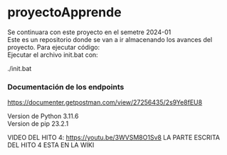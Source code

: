 # proyectoApprende
Se continuara con este proyecto en el semetre 2024-01\
Este es un repositorio donde se van a ir almacenando los avances del proyecto.
Para ejecutar código:\
Ejecutar el archivo init.bat con:

./init.bat


### Documentación de los endpoints
https://documenter.getpostman.com/view/27256435/2s9Ye8fEU8


Version de Python 3.11.6\
Version de pip 23.2.1

VIDEO DEL HITO 4:
https://youtu.be/3WVSM8O1Sv8
LA PARTE ESCRITA DEL HITO 4 ESTA EN LA WIKI
